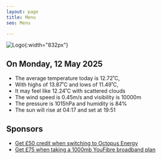 ```yaml
---
layout: page
title: Menu
seo: Menu

---
```


![Logo](/images/logo.jpg){:width="832px"}

<!-- weather_marker starts -->
## On Monday, 12 May 2025

- The average temperature today is 12.72˚C,
- With highs of 13.87˚C and lows of 11.49˚C,
- It may feel like 12.24˚C with scattered clouds
- The wind speed is 0.45m/s and visibility is 10000m
- The pressure is 1015hPa and humidity is 84%
- The sun will rise at 04:17 and set at 19:51

<!-- weather_marker ends -->

## Sponsors

- [Get £50 credit when switching to Octopus Energy](https://bit.ly/3oD1nnS)
- [Get £75 when taking a 1000mb YouFibre broadband plan](https://aklam.io/91zWhU?)
